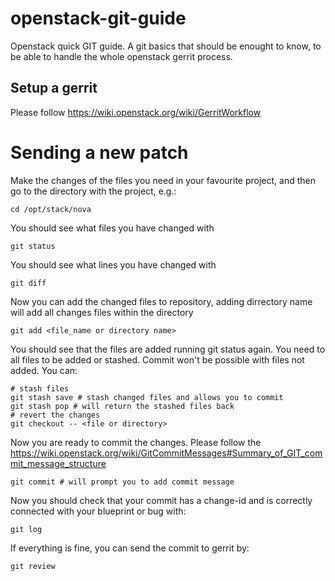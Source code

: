openstack-git-guide
===================

Openstack quick GIT guide. A git basics that should be enought to know, to be able to handle the whole openstack gerrit process.


Setup a gerrit
--------------

Please follow https://wiki.openstack.org/wiki/GerritWorkflow


Sending a new patch
===================

Make the changes of the files you need in your favourite project, and then go to the directory with the project, e.g.:

    cd /opt/stack/nova

You should see what files you have changed with

    git status
    
You should see what lines you have changed with

    git diff
    
Now you can add the changed files to repository, adding dirrectory name will add all changes files within the directory

    git add <file_name or directory name>
    
You should see that the files are added running git status again. You need to all files to be added or stashed. 
Commit won't be possible with files not added. You can: 

    # stash files
    git stash save # stash changed files and allows you to commit
    git stash pop # will return the stashed files back
    # revert the changes
    git checkout -- <file or directory>
    
Now you are ready to commit the changes. Please follow the https://wiki.openstack.org/wiki/GitCommitMessages#Summary_of_GIT_commit_message_structure

    git commit # will prompt you to add commit message
    
Now you should check that your commit has a change-id and is correctly connected with your blueprint or bug with:

    git log
    
If everything is fine, you can send the commit to gerrit by:

    git review
    

  
